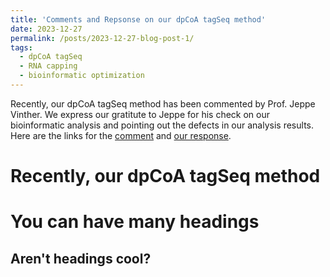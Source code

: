 ```yaml
---
title: 'Comments and Repsonse on our dpCoA tagSeq method'
date: 2023-12-27
permalink: /posts/2023-12-27-blog-post-1/
tags:
  - dpCoA tagSeq
  - RNA capping
  - bioinformatic optimization
---
```


Recently, our dpCoA tagSeq method has been commented by Prof. Jeppe Vinther. We express our gratitute to Jeppe for his check on our bioinformatic analysis and pointing out the defects in our analysis results.     
Here are the links for the [comment](https://pubs.acs.org/doi/10.1021/acs.analchem.3c04631) and [our response](https://pubs.acs.org/doi/epdf/10.1021/acs.analchem.3c05281).



Recently, our dpCoA tagSeq method 
======

You can have many headings
======

Aren't headings cool?
------
